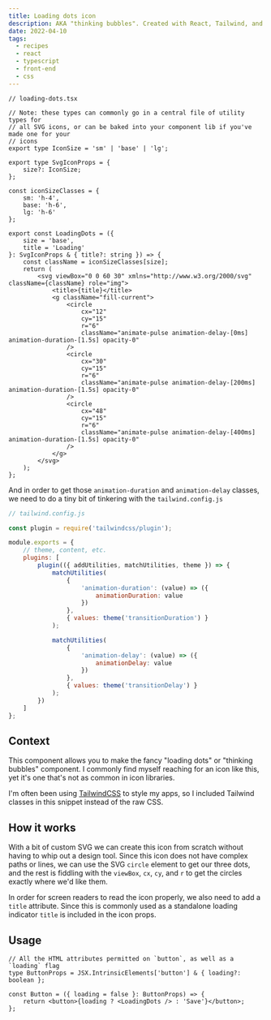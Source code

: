 ```yaml
---
title: Loading dots icon
description: AKA "thinking bubbles". Created with React, Tailwind, and TS
date: 2022-04-10
tags:
  - recipes
  - react
  - typescript
  - front-end
  - css
---
```


```tsx
// loading-dots.tsx

// Note: these types can commonly go in a central file of utility types for
// all SVG icons, or can be baked into your component lib if you've made one for your
// icons
export type IconSize = 'sm' | 'base' | 'lg';

export type SvgIconProps = {
	size?: IconSize;
};

const iconSizeClasses = {
	sm: 'h-4',
	base: 'h-6',
	lg: 'h-6'
};

export const LoadingDots = ({
	size = 'base',
	title = 'Loading'
}: SvgIconProps & { title?: string }) => {
	const className = iconSizeClasses[size];
	return (
		<svg viewBox="0 0 60 30" xmlns="http://www.w3.org/2000/svg" className={className} role="img">
			<title>{title}</title>
			<g className="fill-current">
				<circle
					cx="12"
					cy="15"
					r="6"
					className="animate-pulse animation-delay-[0ms] animation-duration-[1.5s] opacity-0"
				/>
				<circle
					cx="30"
					cy="15"
					r="6"
					className="animate-pulse animation-delay-[200ms] animation-duration-[1.5s] opacity-0"
				/>
				<circle
					cx="48"
					cy="15"
					r="6"
					className="animate-pulse animation-delay-[400ms] animation-duration-[1.5s] opacity-0"
				/>
			</g>
		</svg>
	);
};
```

And in order to get those `animation-duration` and `animation-delay` classes, we need to do a tiny bit of tinkering with the `tailwind.config.js`

```js
// tailwind.config.js

const plugin = require('tailwindcss/plugin');

module.exports = {
	// theme, content, etc.
	plugins: [
		plugin(({ addUtilities, matchUtilities, theme }) => {
			matchUtilities(
				{
					'animation-duration': (value) => ({
						animationDuration: value
					})
				},
				{ values: theme('transitionDuration') }
			);

			matchUtilities(
				{
					'animation-delay': (value) => ({
						animationDelay: value
					})
				},
				{ values: theme('transitionDelay') }
			);
		})
	]
};
```

## Context

This component allows you to make the fancy "loading dots" or "thinking bubbles" component. I commonly find myself reaching for an icon like this, yet it's one that's not as common in icon libraries.

I'm often been using [TailwindCSS](https://tailwindcss.com/) to style my apps, so I included Tailwind classes in this snippet instead of the raw CSS.

## How it works

With a bit of custom SVG we can create this icon from scratch without having to whip out a design tool. Since this icon does not have complex paths or lines, we can use the SVG `circle` element to get our three dots, and the rest is fiddling with the `viewBox`, `cx`, `cy`, and `r` to get the circles exactly where we'd like them.

In order for screen readers to read the icon properly, we also need to add a `title` attribute. Since this is commonly used as a standalone loading indicator `title` is included in the icon props.

## Usage

```tsx
// All the HTML attributes permitted on `button`, as well as a `loading` flag
type ButtonProps = JSX.IntrinsicElements['button'] & { loading?: boolean };

const Button = ({ loading = false }: ButtonProps) => {
	return <button>{loading ? <LoadingDots /> : 'Save'}</button>;
};
```
